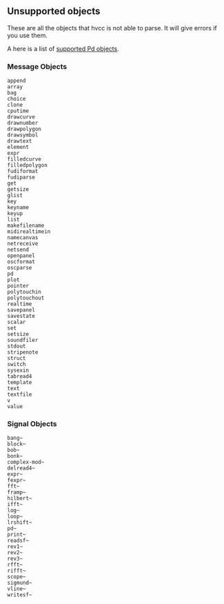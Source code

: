 ## Unsupported objects

These are all the objects that hvcc is not able to parse. It will give errors if you use them.

A here is a list of [supported Pd objects](09.supported_vanilla_objects.md).

### Message Objects
```
append
array
bag
choice
clone
cputime
drawcurve
drawnumber
drawpolygon
drawsymbol
drawtext
element
expr
filledcurve
filledpolygon
fudiformat
fudiparse
get
getsize
glist
key
keyname
keyup
list
makefilename
midirealtimein
namecanvas
netreceive
netsend
openpanel
oscformat
oscparse
pd
plot
pointer
polytouchin
polytouchout
realtime
savepanel
savestate
scalar
set
setsize
soundfiler
stdout
stripenote
struct
switch
sysexin
tabread4
template
text
textfile
v
value
```

### Signal Objects
```
bang~
block~
bob~
bonk~
complex-mod~
delread4~
expr~
fexpr~
fft~
framp~
hilbert~
ifft~
log~
loop~
lrshift~
pd~
print~
readsf~
rev1~
rev2~
rev3~
rfft~
rifft~
scope~
sigmund~
vline~
writesf~
```
